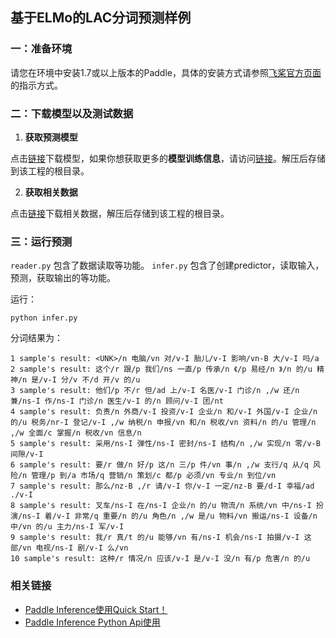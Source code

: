 ## 基于ELMo的LAC分词预测样例

### 一：准备环境

请您在环境中安装1.7或以上版本的Paddle，具体的安装方式请参照[飞桨官方页面](https://www.paddlepaddle.org.cn/)的指示方式。

### 二：下载模型以及测试数据


1) **获取预测模型**

点击[链接](https://paddle-inference-dist.bj.bcebos.com/inference_demo/python/elmo/elmo.tgz)下载模型，如果你想获取更多的**模型训练信息**，请访问[链接](https://github.com/PaddlePaddle/models/tree/release/1.8/PaddleNLP/pretrain_language_models/ELMo)。解压后存储到该工程的根目录。

2) **获取相关数据**

点击[链接](https://paddle-inference-dist.bj.bcebos.com/inference_demo/python/elmo/elmo_data.tgz)下载相关数据，解压后存储到该工程的根目录。

### 三：运行预测

`reader.py` 包含了数据读取等功能。
`infer.py` 包含了创建predictor，读取输入，预测，获取输出的等功能。

运行：
```
python infer.py
```

分词结果为： 

```
1 sample's result: <UNK>/n 电脑/vn 对/v-I 胎儿/v-I 影响/vn-B 大/v-I 吗/a
2 sample's result: 这个/r 跟/p 我们/ns 一直/p 传承/n 《/p 易经/n 》/n 的/u 精神/n 是/v-I 分/v 不/d 开/v 的/u
3 sample's result: 他们/p 不/r 但/ad 上/v-I 名医/v-I 门诊/n ,/w 还/n 兼/ns-I 作/ns-I 门诊/n 医生/v-I 的/n 顾问/v-I 团/nt
4 sample's result: 负责/n 外商/v-I 投资/v-I 企业/n 和/v-I 外国/v-I 企业/n 的/u 税务/nr-I 登记/v-I ,/w 纳税/n 申报/vn 和/n 税收/vn 资料/n 的/u 管理/n ,/w 全面/c 掌握/n 税收/vn 信息/n
5 sample's result: 采用/ns-I 弹性/ns-I 密封/ns-I 结构/n ,/w 实现/n 零/v-B 间隙/v-I
6 sample's result: 要/r 做/n 好/p 这/n 三/p 件/vn 事/n ,/w 支行/q 从/q 风险/n 管理/p 到/a 市场/q 营销/n 策划/c 都/p 必须/vn 专业/n 到位/vn
7 sample's result: 那么/nz-B ,/r 请/v-I 你/v-I 一定/nz-B 要/d-I 幸福/ad ./v-I
8 sample's result: 叉车/ns-I 在/ns-I 企业/n 的/u 物流/n 系统/vn 中/ns-I 扮演/ns-I 着/v-I 非常/q 重要/n 的/u 角色/n ,/w 是/u 物料/vn 搬运/ns-I 设备/n 中/vn 的/u 主力/ns-I 军/v-I
9 sample's result: 我/r 真/t 的/u 能够/vn 有/ns-I 机会/ns-I 拍摄/v-I 这部/vn 电视/ns-I 剧/v-I 么/vn
10 sample's result: 这种/r 情况/n 应该/v-I 是/v-I 没/n 有/p 危害/n 的/u
```

### 相关链接
- [Paddle Inference使用Quick Start！]()
- [Paddle Inference Python Api使用]()

